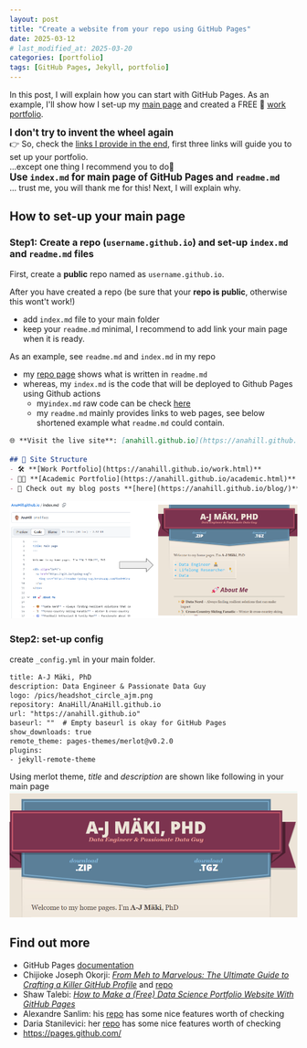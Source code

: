 ```yaml
---
layout: post
title: "Create a website from your repo using GitHub Pages"
date: 2025-03-12
# last_modified_at: 2025-03-20
categories: [portfolio]
tags: [GitHub Pages, Jekyll, portfolio]
---
```


In this post, I will explain how you can start with GitHub Pages.
As an example, I'll show how I set-up my [main page](https://anahill.github.io/) and created a FREE 🤑 [work portfolio](https://anahill.github.io/work.html).


<strong><big> I don't try to invent the wheel again </big></strong>  
👉 So, check the [links I provide in the end](#ref), first three links will guide you to set up your portfolio.  
...except one thing I recommend you to do🚨  
<strong><big>  Use `index.md` for main page of GitHub Pages and `readme.md`</big></strong>  
... trust me, you will thank me for this! Next, I will explain why.

## How to set-up your main page
### Step1: Create a repo (`username.github.io`) and set-up `index.md` and `readme.md` files
First, create a **public** repo named as `username.github.io`.

After you have created a repo (be sure that your **repo is public**, otherwise this wont't work!)
- add `index.md` file to your main folder 
- keep your `readme.md` minimal, I recommend to add link your main page when it is ready.

As an example, see `readme.md` and `index.md` in my repo
- my [repo page](https://github.com/AnaHill/AnaHill.github.io "https://github.com/AnaHill/AnaHill.github.io") shows what is written in `readme.md`
- whereas, my `index.md` is the code that will be deployed to Github Pages using Github actions
  - my`index.md` raw code can be check [here](https://github.com/AnaHill/AnaHill.github.io/blob/main/index.md?plain=1 "https://github.com/AnaHill/AnaHill.github.io/blob/main/index.md?plain=1") 
  - my `readme.md` mainly provides links to web pages, see below shortened example what `readme.md` could contain.

```markdown
🌐 **Visit the live site**: [anahill.github.io](https://anahill.github.io/ "my personal website")  

## 📂 Site Structure
- 🛠️ **[Work Portfolio](https://anahill.github.io/work.html)** 
- 👨‍🔬 **[Academic Portfolio](https://anahill.github.io/academic.html)** 
- 📝 Check out my blog posts **[here](https://anahill.github.io/blog/)**  
```

![alt text](..\pics\posts\How_indexmd_shows_as_page.png "how index.md is converted to page")

### Step2: set-up config 
create `_config.yml` in your main folder.

```
title: A-J Mäki, PhD
description: Data Engineer & Passionate Data Guy 
logo: /pics/headshot_circle_ajm.png
repository: AnaHill/AnaHill.github.io
url: "https://anahill.github.io"
baseurl: ""  # Empty baseurl is okay for GitHub Pages
show_downloads: true
remote_theme: pages-themes/merlot@v0.2.0
plugins:
- jekyll-remote-theme
```

Using merlot theme, _title_ and _description_ are shown like following in your main page 
![title and description](..\pics\posts\how_title_and_description_is_showed.png "how title and description are shown on  page using merlot theme")

## <span id="ref"> Find out more </span>
- GitHub Pages [documentation](https://pages.github.com/)
- Chijioke Joseph Okorji: [_From Meh to Marvelous: The Ultimate Guide to Crafting a Killer GitHub Profile_](https://medium.com/@chijiokeokorji/from-meh-to-marvelous-the-ultimate-guide-to-crafting-a-killer-github-profile-8dd3f6c6d602) and [repo](https://github.com/ChijiokeOkorji/ChijiokeOkorji)
- Shaw Talebi: [_How to Make a (Free) Data Science Portfolio Website With GitHub Pages_](https://medium.com/the-data-entrepreneurs/how-to-make-a-free-data-science-portfolio-website-with-github-pages-aa1e4965e155)
- Alexandre Sanlim: his [repo](https://github.com/alexandresanlim/) has some nice features worth of checking
- Daria Stanilevici: her [repo](https://github.com/daria-stanilevici/daria-stanilevici)  has some nice features worth of checking
- https://pages.github.com/

